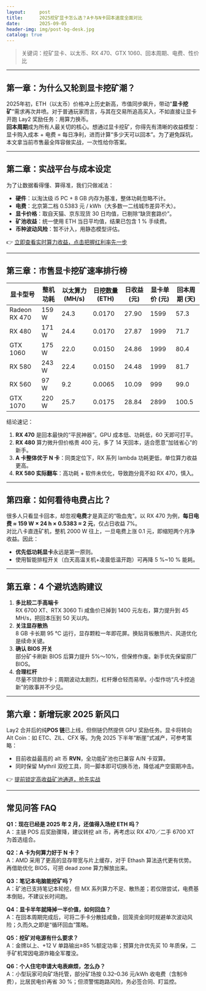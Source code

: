 ```yaml
---
layout:     post
title:      2025挖矿显卡怎么选？A卡与N卡回本速度全面对比
date:       2025-09-05
header-img: img/post-bg-desk.jpg
catalog: true
---
```


> 关键词：挖矿显卡、以太币、RX 470、GTX 1060、回本周期、电费、性价比

---

## 第一章：为什么又轮到显卡挖矿潮？

2025年初，ETH（以太币）价格冲上历史新高，市值同步飙升，带动“**显卡挖矿**”需求再次井喷。对于普通玩家而言，与其在交易所追高买入，不如直接让显卡开跑 Lay2 奖励任务：用算力换币。  
**回本周期**成为所有人最关切的核心。想通过显卡挖矿，你得先有清晰的收益模型：显卡购入成本 + 电费 = 每日净利，进而计算“多少天可以回本”。为了避免踩坑，本文拿当前市售最全阵容做实战，一次性给你答案。

---

## 第二章：实战平台与成本设定

为了让数据看得懂、算得准，我们只做减法：

- **硬件**：以淘汰级 i5 PC + 8 GB 内存为基准，整体功耗忽略不计。  
- **电费**：北京第二档 0.5383 元 / kWh（大多数一二线城市差异不大）。  
- **显卡价格**：取自天猫、京东现货 30 日均值，已剔除“缺货套路价”。  
- **矿池收益**：统一使用 ETH 当日平均值，结果已包含 1 % 手续费。  
- **币种波动风险**：暂不计入，用静态模型评估。

👉 [立即查看实时算力收益，点击把握红利率先一步](https://okxdog.com/)

---

## 第三章：市售显卡挖矿速率排行榜

| 显卡型号         | 整机功耗 | 以太算力 (MH/s) | 日挖数量 (ETH) | 日收益 (元) | 显卡单价 (元) | **回本周期 (天)** |
|------------------|----------|------------------|----------------|-------------|---------------|-----------------|
| Radeon RX 470    | 159 W    | 24.3             | 0.0170         | 27.90       | 1599          | 57.3            |
| RX 480           | 171 W    | 24.4             | 0.0170         | 27.87       | 1999          | 71.7            |
| GTX 1060         | 175 W    | 22.0             | 0.0150         | 24.86       | 1999          | 80.4            |
| RX 580           | 243 W    | 22.4             | 0.0150         | 24.48       | 1999          | 81.7            |
| RX 560           | 97 W     | 9.2              | 0.0065         | 10.09       | 999           | 99.0            |
| GTX 1070         | 220 W    | 25.7             | 0.0175         | 28.84       | 2899          | 100.5           |

结论速记：  
1. **RX 470** 是回本最快的“平民神器”。GPU 成本低、功耗低，60 天即可打平。  
2. **RX 480** 算力微升但价格贵 400 元，多了 14 天回本，适合愿意“加钱省心”的新手。  
3. **A 卡整体优于 N 卡**：同类定位下，RX 系列 lambda 功耗更低，单位算力收益更高。  
4. **RX 580 实际翻车**：高功耗 + 软件未优化，导致跑分竟不如 RX 470，慎入。  

---

## 第四章：如何看待电费占比？

很多人只看显卡回本，却忽视**电费**才是真正的“吸血鬼”。以 RX 470 为例，**每日电费 ≈ 159 W × 24 h × 0.5383 ≈ 2 元**，仅占日收益 7%。  
对比八卡直连矿机，整机 2000 W 往上，一旦电费上涨 0.1 元，即缩短两个月净收益。因此：

- **优先低功耗显卡**永远是第一原则。  
- 使用智能排程开关（白天高温关机+凌晨低温开跑）可再降 5 %~10 % 能耗。  

---

## 第五章：4 个避坑选购建议

1. **多比较二手高端卡**  
   RX 6700 XT、RTX 3060 Ti 咸鱼价已掉到 1400 元左右，算力提升到 45 MH/s，把回本压到 50 天以内。  
2. **关注显存散热**  
   8 GB 卡长期 95 ℃ 运行，显存颗粒一年即花屏。换贴背板散热片、风道优化是续命关键。  
3. **确认 BIOS 开关**  
   部分矿卡刷新 BIOS 后算力提升 5%～10%，但保修作废。新手优先保留原厂 BIOS。  
4. **合理杠杆**  
   尽量不贷款炒卡；周期波动太剧烈，杠杆爆仓轻而易举。小型作坊“凡卡控追新”的故事并不少见。  

---

## 第六章：新增玩家 2025 新风口

Lay2 合并后的纯**POS 链**已上线，但侧链仍然提供 GPU 奖励任务。显卡将转向 Alt Coin：如 ETC、ZIL、CFX 等。为免 2025 下半年“断崖”式减产，可参考策略：

- 目前收益最高的 alt 币 **RVN**，全功能矿池也已兼容 A/N 卡双算。  
- 同时保留 Mythril 双挖工具，同一脚本即可切换币池，降低减产空窗期冲击。

👉 [提前锁定高收益矿池通道，抢先实战](https://okxdog.com/)

---

## 常见问答 FAQ

**Q1：现在已经是 2025 年 2 月，还值得入场挖 ETH 吗？**  
A：主链 POS 后奖励骤降，建议转挖 alt 币，再考虑以 RX 470／二手 6700 XT 为首选组合。

**Q2：A 卡为何算力好于 N 卡？**  
A：AMD 采用了更高的显存带宽与片上缓存，对于 Ethash 算法迭代更有优势。再借助优化 BIOS，可把 dead zone 算力解放出来。

**Q3：笔记本电脑能挖矿吗？**  
A：矿池已支持笔记本轮挖，但 MX 系列算力不足、散热差；若仅限尝试，电费基本倒贴，不建议长时间跑。

**Q4：显卡半年就降掉一半价值，如何回血？**  
A：在回本周期完成后，可将二手卡分散挂咸鱼，回笼资金同时规避单次波动风险；久而久之即是“循环回血”策略。

**Q5：挖矿对电源有什么要求？**  
A：金牌以上、+12 V 单路输出≥85 %额定功率；预算允许优先买 10 年质保，二手矿机常因电源炸箱全军覆没。

**Q6：个人住宅申请大电表麻烦，怎么办？**  
A：小型玩家可向矿场托管，部分矿场按 0.32–0.36 元/kWh 收电费（含制冷费），比居民电价再省 30 %；但须警惕跑路风险，务必签合同、盯监控。